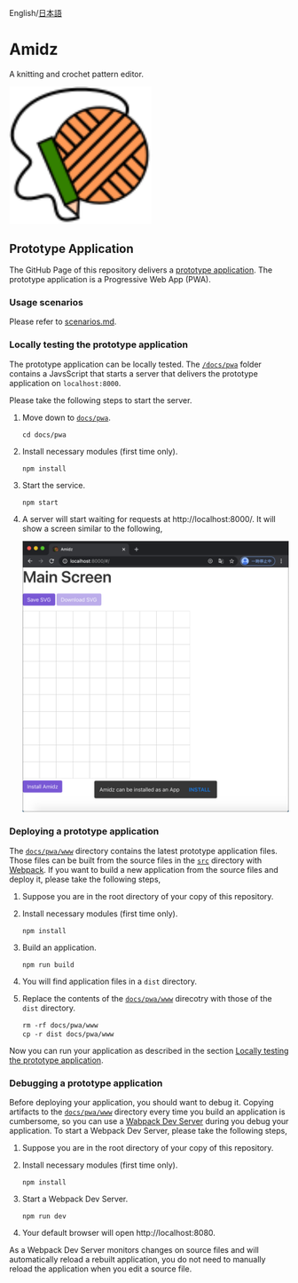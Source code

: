 English/[日本語](README_ja.md)

# Amidz

A knitting and crochet pattern editor.

<img src="imgs/logo.svg" width="256"></img>

## Prototype Application

The GitHub Page of this repository delivers a [prototype application](https://kikuomax.github.io/amidz/).
The prototype application is a Progressive Web App (PWA).

### Usage scenarios

Please refer to [scenarios.md](scenarios.md).

### Locally testing the prototype application

The prototype application can be locally tested.
The [`/docs/pwa`](/docs/pwa) folder contains a JavsScript that starts a server that delivers the prototype application on `localhost:8000`.

Please take the following steps to start the server.

1. Move down to [`docs/pwa`](/docs/pwa).

    ```
    cd docs/pwa
    ```

2. Install necessary modules (first time only).

    ```
    npm install
    ```

3. Start the service.

    ```
    npm start
    ```

4. A server will start waiting for requests at http://localhost:8000/.
   It will show a screen similar to the following,

   ![Sample Screen](imgs/sample-screen.png)

### Deploying a prototype application

The [`docs/pwa/www`](/docs/pwa/www) directory contains the latest prototype application files.
Those files can be built from the source files in the [`src`](/src) directory with [Webpack](https://webpack.js.org).
If you want to build a new application from the source files and deploy it, please take the following steps,

1. Suppose you are in the root directory of your copy of this repository.

2. Install necessary modules (first time only).

    ```
    npm install
    ```

3. Build an application.

    ```
    npm run build
    ```

4. You will find application files in a `dist` directory.

5. Replace the contents of the [`docs/pwa/www`](/docs/pwa/www) direcotry with those of the `dist` directory.

    ```
    rm -rf docs/pwa/www
    cp -r dist docs/pwa/www
    ```

Now you can run your application as described in the section [Locally testing the prototype application](#locally-testing-the-prototype-application).

### Debugging a prototype application

Before deploying your application, you should want to debug it.
Copying artifacts to the [`docs/pwa/www`](/docs/pwa/www) directory every time you build an application is cumbersome, so you can use a [Wabpack Dev Server](https://webpack.js.org/configuration/dev-server/) during you debug your application.
To start a Webpack Dev Server, please take the following steps,

1. Suppose you are in the root directory of your copy of this repository.

2. Install necessary modules (first time only).

    ```
    npm install
    ```

3. Start a Webpack Dev Server.

    ```
    npm run dev
    ```

4. Your default browser will open http://localhost:8080.

As a Webpack Dev Server monitors changes on source files and will automatically reload a rebuilt application, you do not need to manually reload the application when you edit a source file.